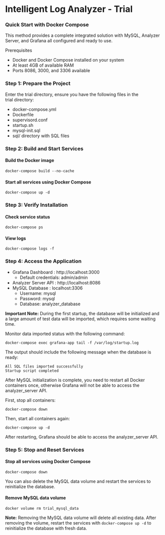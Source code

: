 # Intelligent Log Analyzer - Trial
### Quick Start with Docker Compose
This method provides a complete integrated solution with MySQL, Analyzer Server, and Grafana all configured and ready to use.

 Prerequisites
- Docker and Docker Compose installed on your system
- At least 4GB of available RAM
- Ports 8086, 3000, and 3306 available

### Step 1: Prepare the Project
Enter the trial directory, ensure you have the following files in the trial directory:
- docker-compose.yml
- Dockerfile
- supervisord.conf
- startup.sh
- mysql-init.sql
- sql/ directory with SQL files

### Step 2: Build and Start Services

#### Build the Docker image
```
docker-compose build --no-cache
```

#### Start all services using Docker Compose
```
docker-compose up -d
``` 
### Step 3: Verify Installation

#### Check service status
``` 
docker-compose ps
``` 

#### View logs
``` 
docker-compose logs -f
``` 

### Step 4: Access the Application
- Grafana Dashboard : http://localhost:3000
  - Default credentials: admin/admin
- Analyzer Server API : http://localhost:8086
- MySQL Database : localhost:3306
  - Username: mysql
  - Password: mysql
  - Database: analyzer_database<br>


**Important Note:**
During the first startup, the database will be initialized and a large amount of test data will be imported, which requires some waiting time.

Monitor data imported status with the following command:
```
docker-compose exec grafana-app tail -f /var/log/startup.log
```

The output should include the following message when the database is ready:
```
All SQL files imported successfully
Startup script completed
```
After MySQL initialization is complete, you need to restart all Docker containers once, otherwise Grafana will not be able to access the analyzer_server API.

First, stop all containers:
```
docker-compose down
```
Then, start all containers again:
```
docker-compose up -d
```
After restarting, Grafana should be able to access the analyzer_server API.


### Step 5: Stop and Reset Services

#### Stop all services using Docker Compose
```
docker-compose down
```

You can also delete the MySQL data volume and restart the services to reinitialize the database.

#### Remove MySQL data volume
```
docker volume rm trial_mysql_data
```
**Note:** Removing the MySQL data volume will delete all existing data. After removing the volume, restart the services with `docker-compose up -d` to reinitialize the database with fresh data.

